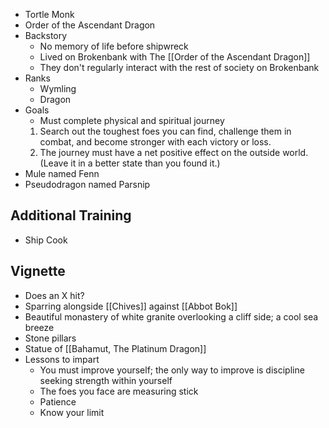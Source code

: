 * Tortle Monk
* Order of the Ascendant Dragon
* Backstory
	* No memory of life before shipwreck
	* Lived on Brokenbank with The [[Order of the Ascendant Dragon]]
	* They don't regularly interact with the rest of society on Brokenbank
* Ranks
	* Wymling
	* Dragon
* Goals
	* Must complete physical and spiritual journey
	1. Search out the toughest foes you can find, challenge them in combat, and become stronger with each victory or loss.
	2. The journey must have a net positive effect on the outside world. (Leave it in a better state than you found it.)
* Mule named Fenn
* Pseudodragon named Parsnip

## Additional Training
* Ship Cook
## Vignette

* Does an X hit?
* Sparring alongside [[Chives]] against [[Abbot Bok]]
* Beautiful monastery of white granite overlooking a cliff side; a cool sea breeze 
* Stone pillars
* Statue of [[Bahamut, The Platinum Dragon]]
* Lessons to impart
	* You must improve yourself; the only way to improve is discipline seeking strength within yourself
	* The foes you face are measuring stick
	* Patience
	* Know your limit